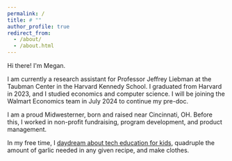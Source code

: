 ```yaml
---
permalink: /
title: # ""
author_profile: true
redirect_from: 
  - /about/
  - /about.html
---
```


Hi there! I'm Megan.

I am currently a research assistant for Professor Jeffrey Liebman at the Taubman Center in the Harvard Kennedy School. I graduated from Harvard in 2023, and I studied economics and computer science. I will be joining the Walmart Economics team in July 2024 to continue my pre-doc. 

I am a proud Midwesterner, born and raised near Cincinnati, OH. Before this, I worked in non-profit fundraising, program development, and product management.

In my free time, I [daydream about tech education for kids](https://executebig.org), quadruple the amount of garlic needed in any given recipe, and make clothes.

<!-- My research interests are broadly labor, public, and urban economics.  -->